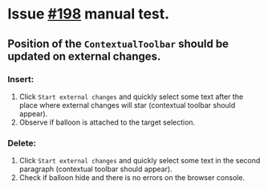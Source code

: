 # Issue [#198](https://github.com/ckeditor/ckeditor5-ui/issues/198) manual test.

## Position of the `ContextualToolbar` should be updated on external changes.

### Insert:

1. Click `Start external changes` and quickly select some text after the place where external changes will star
(contextual toolbar should appear).
2. Observe if balloon is attached to the target selection.

### Delete:

1. Click `Start external changes` and quickly select some text in the second paragraph (contextual toolbar should appear).
2. Check if balloon hide and there is no errors on the browser console.
